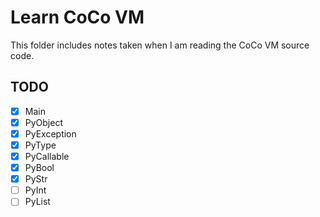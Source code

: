 # Learn CoCo VM

This folder includes notes taken when I am reading the CoCo VM source
code.

## TODO

* [x] Main
* [x] PyObject
* [x] PyException
* [x] PyType
* [x] PyCallable
* [x] PyBool
* [x] PyStr
* [ ] PyInt
* [ ] PyList
